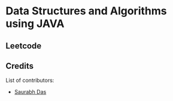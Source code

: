 # Data Structures and Algorithms using JAVA

## Leetcode

## Credits
List of contributors:
- [Saurabh Das](dsumansaurabh@gmail.com)
